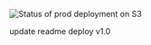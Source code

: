 ![Status of prod deployment on S3](https://github.com/oseven-development/website-heike-haensel/workflows/deploy-app-on-s3/badge.svg)

update readme
deploy v1.0
